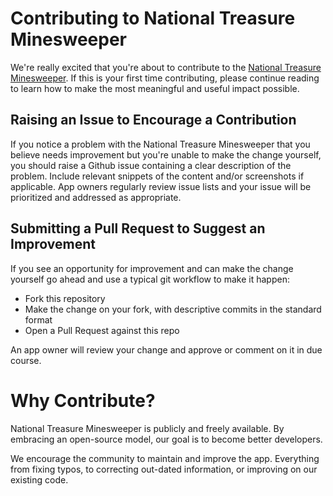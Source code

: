 # Contributing to National Treasure Minesweeper

We're really excited that you're about to contribute to the [National Treasure Minesweeper](https://github.com/zitro/National_Treasure_Minesweeper). If this is your first time contributing, please continue reading to learn how to make the most meaningful and useful impact possible.

## Raising an Issue to Encourage a Contribution

If you notice a problem with the National Treasure Minesweeper that you believe needs improvement
but you're unable to make the change yourself, you should raise a Github issue
containing a clear description of the problem. Include relevant snippets of
the content and/or screenshots if applicable. App owners regularly review
issue lists and your issue will be prioritized and addressed as appropriate.

## Submitting a Pull Request to Suggest an Improvement

If you see an opportunity for improvement and can make the change yourself go
ahead and use a typical git workflow to make it happen:

* Fork this repository
* Make the change on your fork, with descriptive commits in the standard format
* Open a Pull Request against this repo

An app owner will review your change and approve or comment on it in due
course.

# Why Contribute?

National Treasure Minesweeper is publicly and freely available. By embracing an open-source model, our goal is to become better developers.

We encourage the community to maintain and improve the app. Everything from fixing typos, to correcting out-dated information, or improving on our existing code.
